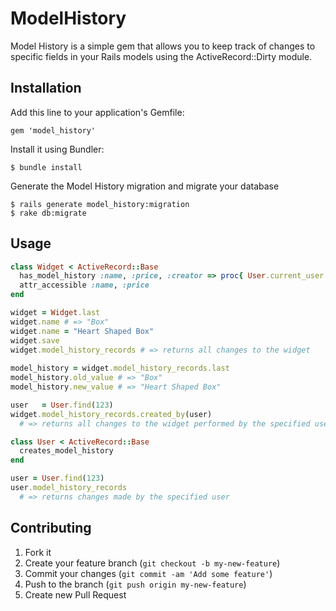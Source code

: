 # ModelHistory

Model History is a simple gem that allows you to keep track of changes to specific fields in your Rails models using the ActiveRecord::Dirty module.

## Installation

Add this line to your application's Gemfile:

    gem 'model_history'

Install it using Bundler:

    $ bundle install

Generate the Model History migration and migrate your database

    $ rails generate model_history:migration
    $ rake db:migrate

## Usage

```Ruby
class Widget < ActiveRecord::Base
  has_model_history :name, :price, :creator => proc{ User.current_user }
  attr_accessible :name, :price
end

widget = Widget.last
widget.name # => "Box"
widget.name = "Heart Shaped Box"
widget.save
widget.model_history_records # => returns all changes to the widget
  
model_history = widget.model_history_records.last
model_history.old_value # => "Box"
model_history.new_value # => "Heart Shaped Box"

user   = User.find(123)
widget.model_history_records.created_by(user) 
  # => returns all changes to the widget performed by the specified user

class User < ActiveRecord::Base
  creates_model_history
end    

user = User.find(123)
user.model_history_records 
  # => returns changes made by the specified user
```

## Contributing

1. Fork it
2. Create your feature branch (`git checkout -b my-new-feature`)
3. Commit your changes (`git commit -am 'Add some feature'`)
4. Push to the branch (`git push origin my-new-feature`)
5. Create new Pull Request
